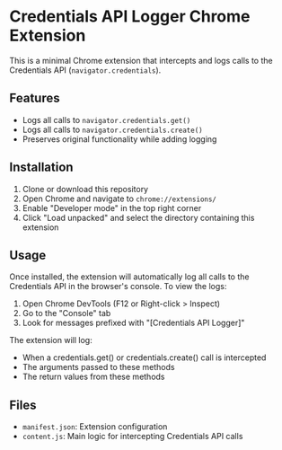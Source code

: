 # Credentials API Logger Chrome Extension

This is a minimal Chrome extension that intercepts and logs calls to the Credentials API (`navigator.credentials`).

## Features

- Logs all calls to `navigator.credentials.get()`
- Logs all calls to `navigator.credentials.create()`
- Preserves original functionality while adding logging

## Installation

1. Clone or download this repository
2. Open Chrome and navigate to `chrome://extensions/`
3. Enable "Developer mode" in the top right corner
4. Click "Load unpacked" and select the directory containing this extension

## Usage

Once installed, the extension will automatically log all calls to the Credentials API in the browser's console. To view the logs:

1. Open Chrome DevTools (F12 or Right-click > Inspect)
2. Go to the "Console" tab
3. Look for messages prefixed with "[Credentials API Logger]"

The extension will log:
- When a credentials.get() or credentials.create() call is intercepted
- The arguments passed to these methods
- The return values from these methods

## Files

- `manifest.json`: Extension configuration
- `content.js`: Main logic for intercepting Credentials API calls 